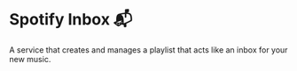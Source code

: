 # Spotify Inbox 📬

A service that creates and manages a playlist that acts like an inbox for your new music.